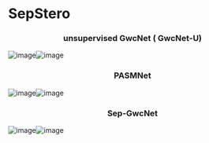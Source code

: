 # SepStero
### <center> unsupervised GwcNet ( GwcNet-U)  </center>
![image](https://github.com/Zhaohuai-L/SepStero/blob/main/Demo/GwcNet-U.gif)![image](https://github.com/Zhaohuai-L/SepStero/blob/main/Demo/GwcNet-U-KITTI.gif)
### <center> PASMNet  </center>
![image](https://github.com/Zhaohuai-L/SepStero/blob/main/Demo/PASMNet.gif)![image](https://github.com/Zhaohuai-L/SepStero/blob/main/Demo/PASMNet-KITTI.gif)
### <center> Sep-GwcNet  </center>
![image](https://github.com/Zhaohuai-L/SepStero/blob/main/Demo/Sep-GwcNet.gif)![image](https://github.com/Zhaohuai-L/SepStero/blob/main/Demo/Se-GwcNet-KITTI.gif)
